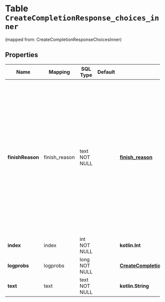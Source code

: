 
# Table `CreateCompletionResponse_choices_inner`
(mapped from: CreateCompletionResponseChoicesInner)

## Properties
Name | Mapping | SQL Type | Default | Type | Description | Notes
---- | ------- | -------- | ------- | ---- | ----------- | -----
**finishReason** | finish_reason | text NOT NULL |  | [**finish_reason**](#FinishReason) | The reason the model stopped generating tokens. This will be &#x60;stop&#x60; if the model hit a natural stop point or a provided stop sequence, &#x60;length&#x60; if the maximum number of tokens specified in the request was reached, or &#x60;content_filter&#x60; if content was omitted due to a flag from our content filters.  | 
**index** | index | int NOT NULL |  | **kotlin.Int** |  | 
**logprobs** | logprobs | long NOT NULL |  | [**CreateCompletionResponseChoicesInnerLogprobs**](CreateCompletionResponseChoicesInnerLogprobs.md) |  |  [foreignkey]
**text** | text | text NOT NULL |  | **kotlin.String** |  | 






